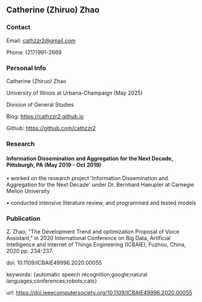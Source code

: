 ## Catherine (Zhiruo) Zhao

### Contact

Email: cathzzr2@gmail.com

Phone: (217)991-2669

### Personal Info

Catherine (Zhiruo) Zhao

University of Illinois at Urbana-Champaign (May 2025)

Division of General Studies

Blog: https://cathzzr2.github.io

Github: https://github.com/cathzzr2

### Research

#### Information Dissemination and Aggregation for the Next Decade, Pittsburgh, PA (May 2019 - Oct 2019)
•	worked on the research project 'Information Dissemination and Aggregation for the Next Decade' under Dr. Bernhard Haeupler at Carnegie Mellon University

•	conducted intensive literature review, and programmed and tested models

### Publication

Z. Zhao,  "The Development Trend and optimization Proposal of Voice Assistant," in 2020 International Conference on Big Data, Artificial Intelligence and Internet of Things Engineering (ICBAIE), Fuzhou, China, 2020 pp. 234-237.

doi: 10.1109/ICBAIE49996.2020.00055

keywords: {automatic speech recognition;google;natural languages;conferences;robots;cats}

url: https://doi.ieeecomputersociety.org/10.1109/ICBAIE49996.2020.00055






